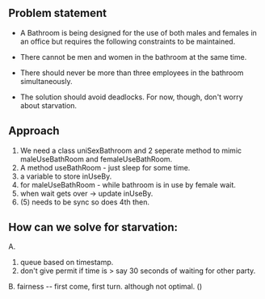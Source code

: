 ## Problem statement 

* A Bathroom is being designed for the use of both males and females in an office
but requires the following constraints to be maintained. 

* There cannot be men and women in the bathroom at the same time. 
* There should never be more than three employees in the bathroom simultaneously. 

* The solution should avoid deadlocks. For now, though, don't worry about starvation. 

## Approach  

1. We need a class uniSexBathroom and 2 seperate method to mimic maleUseBathRoom and femaleUseBathRoom.
2. A method useBathRoom - just sleep for some time. 
3. a variable to store inUseBy. 
4. for maleUseBathRoom - while bathroom is in use by female wait.
5. when wait gets over -> update inUseBy. 
6. (5) needs to be sync so does 4th then. 


## How can we solve for starvation:
A.
1. queue based on timestamp.
2. don't give permit if time is > say 30 seconds of waiting for other party.

B. fairness -- first come, first turn. although not optimal. ()



